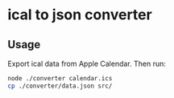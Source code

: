 # ical to json converter

## Usage

Export ical data from Apple Calendar. Then run:

```sh
node ./converter calendar.ics
cp ./converter/data.json src/
```
